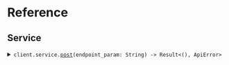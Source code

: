 # Reference
## Service
<details><summary><code>client.service.<a href="/src/api/resources/service/client.rs">post</a>(endpoint_param: String) -> Result<(), ApiError></code></summary>
<dl>
<dd>

#### 🔌 Usage

<dl>
<dd>

<dl>
<dd>

```rust
use seed_variables::prelude::*;

#[tokio::main]
async fn main() {
    let config = ClientConfig {
        ..Default::default()
    };
    let client = VariablesClient::new(config).expect("Failed to build client");
    client.service.post(None).await;
}
```
</dd>
</dl>
</dd>
</dl>

#### ⚙️ Parameters

<dl>
<dd>

<dl>
<dd>

**endpoint_param:** `String` 
    
</dd>
</dl>
</dd>
</dl>


</dd>
</dl>
</details>
